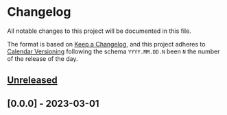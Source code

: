 # Changelog

All notable changes to this project will be documented in this file.

The format is based on [Keep a Changelog](https://keepachangelog.com/en/1.0.0/),
and this project adheres to [Calendar Versioning](https://calver.org/) following
the schema `YYYY.MM.DD.N` been `N` the number of the release of the day.

## [Unreleased]

## [0.0.0] - 2023-03-01

[Unreleased]: https://github.com/loadsmart/django-jaiminho/compare/0.0.0...HEAD
